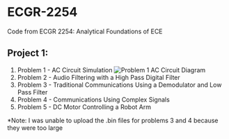 # ECGR-2254
Code from ECGR 2254: Analytical Foundations of ECE

## Project 1:
1. Problem 1 - AC Circuit Simulation
![Problem 1 AC Circuit Diagram](C:\Users\lolob\OneDrive\Pictures\Screenshots\Problem_1_Circuit.PNG?raw=true "Title")
2. Problem 2 - Audio Filtering with a High Pass Digital Filter
3. Problem 3 - Traditional Communications Using a Demodulator and Low Pass Filter
4. Problem 4 - Communications Using Complex Signals
5. Problem 5 - DC Motor Controlling a Robot Arm

*Note: I was unable to upload the .bin files for problems 3 and 4 because they were too large
